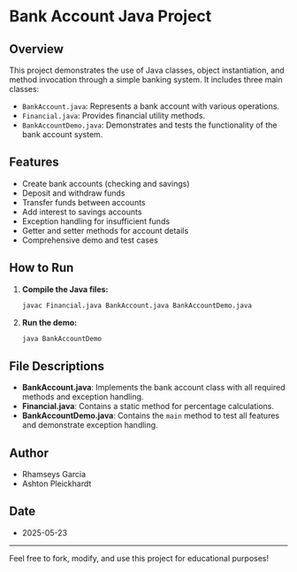 # Bank Account Java Project

## Overview
This project demonstrates the use of Java classes, object instantiation, and method invocation through a simple banking system. It includes three main classes:
- `BankAccount.java`: Represents a bank account with various operations.
- `Financial.java`: Provides financial utility methods.
- `BankAccountDemo.java`: Demonstrates and tests the functionality of the bank account system.

## Features
- Create bank accounts (checking and savings)
- Deposit and withdraw funds
- Transfer funds between accounts
- Add interest to savings accounts
- Exception handling for insufficient funds
- Getter and setter methods for account details
- Comprehensive demo and test cases

## How to Run
1. **Compile the Java files:**
   ```sh
   javac Financial.java BankAccount.java BankAccountDemo.java
   ```
2. **Run the demo:**
   ```sh
   java BankAccountDemo
   ```

## File Descriptions
- **BankAccount.java**: Implements the bank account class with all required methods and exception handling.
- **Financial.java**: Contains a static method for percentage calculations.
- **BankAccountDemo.java**: Contains the `main` method to test all features and demonstrate exception handling.

## Author
- Rhamseys Garcia
- Ashton Pleickhardt

## Date
- 2025-05-23

---

Feel free to fork, modify, and use this project for educational purposes! 